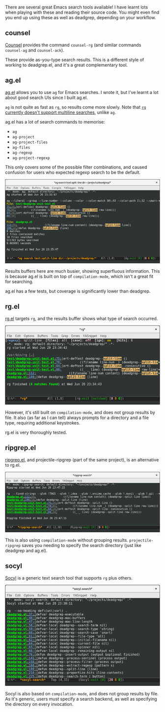 There are several great Emacs search tools available! I have learnt
lots when playing with these and reading their source code. You might
even find you end up using these as well as deadgrep, depending on
your workflow.

## counsel

[Counsel](https://github.com/abo-abo/swiper) provides the command
`counsel-rg` (and similar commands `counsel-ag` and `counsel-ack`).

These provide as-you-type search results. This is a different style of
working to deadgrep.el, and it's a great complementary tool.

## ag.el

[ag.el](https://github.com/Wilfred/ag.el/) allows you to use `ag` for
Emacs searches. I wrote it, but I've learnt a lot about good search
UIs since I built ag.el.

`ag` is not quite as fast as `rg`, so results come more slowly. Note
that [`rg` currently doesn't support multiline
searches](https://github.com/BurntSushi/ripgrep/issues/176), unlike `ag`.

ag.el has a lot of search commands to memorise:

* `ag`
* `ag-project`
* `ag-project-files`
* `ag-files`
* `ag-regexp`
* `ag-project-regexp`

This only covers some of the possible filter combinations, and caused
confusion for users who expected regexp search to be the default.

![screenshot](ag_screenshot.png)

Results buffers here are much busier, showing superfluous
information. This is because ag.el is built on top of
`compilation-mode`, which isn't a great fit for searching.

ag.el has a few tests, but coverage is significantly lower than
deadgrep.

## rg.el

[rg.el](https://github.com/dajva/rg.el) targets `rg`, and the results
buffer shows what type of search occurred.

![screenshot](rg_el_screenshot.png)

However, it's still built on `compilation-mode`, and does not group
results by file. It also (as far as I can tell) always prompts for a
directory and a file type, requiring additional keystrokes.

rg.el is very thoroughly tested.

## ripgrep.el

[ripgrep.el](https://github.com/nlamirault/ripgrep.el), and
projectile-ripgrep (part of the same project), is an alternative to
rg.el.

![screenshot](ripgrep_el_screenshot.png)

This is also using `compilation-mode` without grouping
results. `projectile-ripgrep` saves you needing to specify the search
directory (just like deadgrep and ag.el).

## socyl

[Socyl](https://github.com/nlamirault/socyl) is a generic text search
tool that supports `rg` plus others.

![screenshot](socyl_screenshot.png)

Socyl is also based on `compilation-mode`, and does not group results
by file. As it's generic, users must specify a search backend, as well
as specifying the directory on every invocation.
